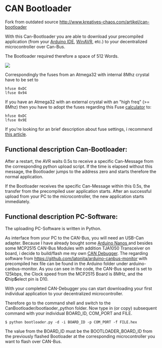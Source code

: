# CAN Bootloader #

Fork from outdated source http://www.kreatives-chaos.com/artikel/can-bootloader

With this Can-Bootloader you are able to download your precompiled application (from your [Arduino IDE](https://www.arduino.cc/en/main/software), [WinAVR](http://winavr.sourceforge.net/), etc.) to your decentralized microcontroller over Can-Bus.

The Bootloader required therefore a space of 512 Words.

![](https://github.com/ma-go/CanBootloader/blob/master/Fuses.JPG)

Correspondingly the fuses from an Atmega32 with internal 8Mhz crystal have to be set to

    hfuse 0xDC
    lfuse 0x94

If you have an Atmega32 with an external crystal with an "high freq" (>= 8Mhz) then you have to adopt the fuses regarding this Fuse [calculator](http://www.engbedded.com/fusecalc/) to:

    hfuse 0xDC
    lfuse 0x9E

If you're looking for an brief description about fuse settings, i recommend [this article](http://www.martyncurrey.com/arduino-atmega-328p-fuse-settings/). 

## Functional description Can-Bootloader: ##

After a restart, the AVR waits 0.5s to receive a specific Can-Message from the corresponding python upload script. If the time is elapsed without this message, the Bootloader jumps to the address zero and starts therefore the normal application.

If the Bootloader receives the specific Can-Message within this 0.5s, the transfer from the precompiled user application starts. After an successful upload from your PC to the microcontroller, the new application starts immediately. 


## Functional description PC-Software: ##

The uploading PC-Software is written in Python. 

As interface from your PC to the CAN-Bus, you will need an USB-Can adapter.
Because I have already bought some [Arduino Nanos ](https://store.arduino.cc/usa/arduino-nano) and besides some MCP2515 CAN-Bus Modules with addition TJA1050 Transceiver on board, i decide to build/flash me my own [CAN Debugger](http://www.kreatives-chaos.com/artikel/can_debugger).
The regarding software from https://github.com/latonita/arduino-canbus-monitor with precompiled hex file can be found in the Arduino folder under arduino-canbus-monitor. As you can see in the code, the CAN-Bus speed is set to 125kbps, the Clock speed from the MCP2515 Board is 8MHz, and the **C**hip**S**elect pin is D10.

With your completed CAN-Debugger you can start downloading your first individual application to your decentralized microcontroller.

Therefore go to the command shell and switch to the CanBootloader/bootlaoder_python folder.
Now type in (or copy) subsequent command with your individual BOARD_ID, COM_PORT and FILE.

    $ python bootloader.py -d -i BOARD_ID -p COM_PORT -f FILE.hex

The value from the BOARD_ID must be the BOOTLOADER_BOARD_ID from the previously flashed 
Bootloader at the corresponding microcontroller you want to flash over CAN-Bus.





